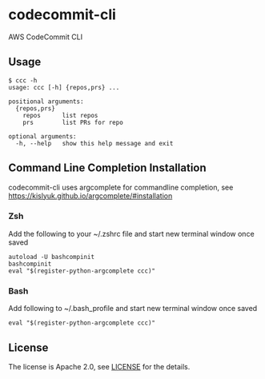 # codecommit-cli
AWS CodeCommit CLI

## Usage

```
$ ccc -h
usage: ccc [-h] {repos,prs} ...

positional arguments:
  {repos,prs}
    repos      list repos
    prs        list PRs for repo

optional arguments:
  -h, --help   show this help message and exit
```

## Command Line Completion Installation

codecommit-cli uses argcomplete for commandline completion, see https://kislyuk.github.io/argcomplete/#installation

### Zsh

Add the following to your ~/.zshrc file and start new terminal window once saved

```
autoload -U bashcompinit
bashcompinit
eval "$(register-python-argcomplete ccc)"
```

### Bash

Add following to ~/.bash_profile and start new terminal window once saved

```
eval "$(register-python-argcomplete ccc)"
```


## License
The license is Apache 2.0, see [LICENSE](./LICENSE) for the details.